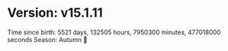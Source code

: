 # Version: v15.1.11
Time since birth: 5521 days, 132505 hours, 7950300 minutes, 477018000 seconds
Season: Autumn 🍁

